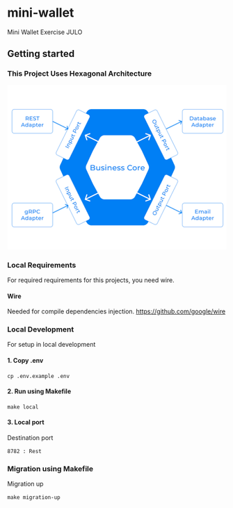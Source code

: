 # mini-wallet
Mini Wallet Exercise JULO

## Getting started

### This Project Uses Hexagonal Architecture
![Project Architecture](architecture.png)

### Local Requirements
For required requirements for this projects, you need wire.
#### Wire
Needed for compile dependencies injection.
https://github.com/google/wire

### Local Development
For setup in local development
#### 1. Copy .env
```
cp .env.example .env
```

#### 2. Run using Makefile
```
make local
```

#### 3. Local port
Destination port
```
8782 : Rest
```

### Migration using Makefile
Migration up
```
make migration-up
```
